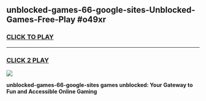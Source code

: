 
## unblocked-games-66-google-sites-Unblocked-Games-Free-Play #o49xr
<h3>
<a href="https://us.freeplayer.one?title=unblocked-games-66-google-sites&ref=9M">CLICK TO PLAY</a></h3>
<hr>

<h3>
<a href="https://us.freeplayer.one?title=unblocked-games-66-google-sites&ref=9M">CLICK 2 PLAY</a>
  
</h3>

<a href="https://us.freeplayer.one?title=unblocked-games-66-google-sites&ref=9M"><img src="https://clearcache.store/games.png"></a>


**unblocked-games-66-google-sites games unblocked: Your Gateway to Fun and Accessible Online Gaming**
